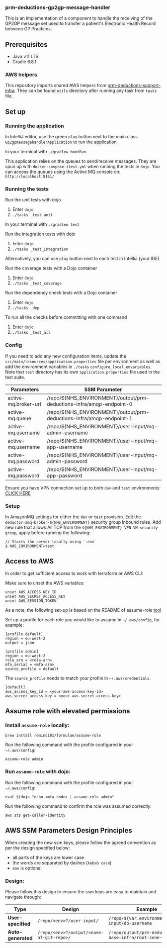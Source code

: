 ### prm-deductions-gp2gp-message-handler

This is an implementation of a component to handle the receiving of the GP2GP message set used to transfer a patient's Electronic Health Record between GP Practices.

## Prerequisites

- Java v11 LTS
- Gradle 6.8.1

### AWS helpers

This repository imports shared AWS helpers from [prm-deductions-support-infra](https://github.com/nhsconnect/prm-deductions-support-infra/).
They can be found `utils` directory after running any task from `tasks` file.


## Set up

### Running the application

In IntelliJ editor, use the green `play` button next to the main class `Gp2gpmessagehandlerApplication` to run the application

In your terminal with `./gradlew bootRun`.


This application relies on the queues to send/receive messages.
They are spun up with `docker-compose-itest.yml` when running the tests in `dojo`.
You can access the queues using the Active MQ console on: `http://localhost:8161/`

### Running the tests

Run the unit tests with dojo
1. Enter ` dojo `
2. `./tasks _test_unit`

In your terminal with
`./gradlew test`

Run the integration tests with dojo
1. Enter ` dojo `
2. `./tasks _test_integration`

Alternatively, you can use `play` button next to each test in IntelliJ (your IDE)

Run the coverage tests with a Dojo container

1. Enter ` dojo `
2. `./tasks _test_coverage`

Run the dependency check tests with a Dojo container

1. Enter ` dojo `
2. `./tasks _dep`

To run all the checks before committing with one command
1. Enter `dojo `
2. `./tasks _test_all`

### Config

If you need to add any new configuration items, update the `src/main/resources/application.properties` file per environment as well as add the environment variables in `./tasks` `configure_local_envariables`. 
Note that `test` directory has its own `application.properties` file used in the test suite.

| Parameters          | SSM Parameter                                                             |
|---------------------|---------------------------------------------------------------------------|
| active-mq.broker-url| /repo/${NHS_ENVIRONMENT}/output/prm-deductions-infra/amqp-endpoint-0      |
| active-mq.queue     | /repo/${NHS_ENVIRONMENT}/output/prm-deductions-infra/amqp-endpoint-1      |
| active-mq.username  | /repo/${NHS_ENVIRONMENT}/user-input/mq-admin-username                     |
| active-mq.username  | /repo/${NHS_ENVIRONMENT}/user-input/mq-app-username                       | - to access user interface
| active-mq.password  | /repo/${NHS_ENVIRONMENT}/user-input/mq-admin-password                     |
| active-mq.password  | /repo/${NHS_ENVIRONMENT}/user-input/mq-app-password                       |

Ensure you have VPN connection set up to both `dev` and `test` environments:
[CLICK HERE](https://gpitbjss.atlassian.net/wiki/spaces/TW/pages/1832779966/VPN+for+Deductions+Services)

### Setup

In AmazonMQ settings for either the `dev` or `test` provision. Edit the `deductor-amq-broker-${NHS_ENVIRONMENT}`
security group inbound rules. Add new rule that allows All TCP from the `${NHS_ENVIRONMENT} VPN VM security group`,
apply before running the following:

```
// Starts the server locally using `.env`
$ NHS_ENVIRONMENT=test 
```

## Access to AWS

In order to get sufficient access to work with terraform or AWS CLI:

Make sure to unset the AWS variables:
```
unset AWS_ACCESS_KEY_ID
unset AWS_SECRET_ACCESS_KEY
unset AWS_SESSION_TOKEN
```

As a note, the following set-up is based on the README of assume-role [tool](https://github.com/remind101/assume-role)

Set up a profile for each role you would like to assume in `~/.aws/config`, for example:

```
[profile default]
region = eu-west-2
output = json

[profile admin]
region = eu-west-2
role_arn = <role-arn>
mfa_serial = <mfa-arn>
source_profile = default
```

The `source_profile` needs to match your profile in `~/.aws/credentials`.
```
[default]
aws_access_key_id = <your-aws-access-key-id>
aws_secret_access_key = <your-aws-secret-access-key>
```

## Assume role with elevated permissions

### Install `assume-role` locally:
`brew install remind101/formulae/assume-role`

Run the following command with the profile configured in your `~/.aws/config`:

`assume-role admin`

### Run `assume-role` with dojo:
Run the following command with the profile configured in your `~/.aws/config`:

`eval $(dojo "echo <mfa-code> | assume-role admin"`

Run the following command to confirm the role was assumed correctly:

`aws sts get-caller-identity`

## AWS SSM Parameters Design Principles

When creating the new ssm keys, please follow the agreed convention as per the design specified below:

* all parts of the keys are lower case
* the words are separated by dashes (`kebab case`)
* `env` is optional

### Design:
Please follow this design to ensure the ssm keys are easy to maintain and navigate through:

| Type               | Design                                  | Example                                               |
| -------------------| ----------------------------------------| ------------------------------------------------------|
| **User-specified** |`/repo/<env>?/user-input/`               | `/repo/${var.environment}/user-input/db-username`     |
| **Auto-generated** |`/repo/<env>?/output/<name-of-git-repo>/`| `/repo/output/prm-deductions-base-infra/root-zone-id` |
